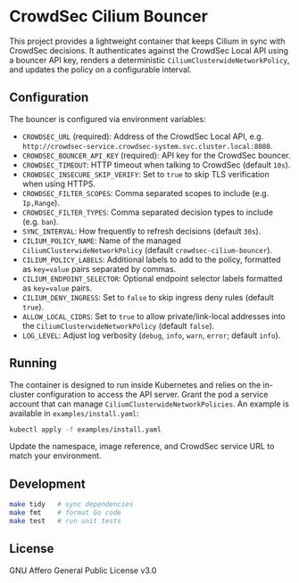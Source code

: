 # CrowdSec Cilium Bouncer

This project provides a lightweight container that keeps Cilium in sync with CrowdSec decisions. It authenticates against the CrowdSec Local API using a bouncer API key, renders a deterministic `CiliumClusterwideNetworkPolicy`, and updates the policy on a configurable interval.

## Configuration

The bouncer is configured via environment variables:

- `CROWDSEC_URL` (required): Address of the CrowdSec Local API, e.g. `http://crowdsec-service.crowdsec-system.svc.cluster.local:8080`.
- `CROWDSEC_BOUNCER_API_KEY` (required): API key for the CrowdSec bouncer.
- `CROWDSEC_TIMEOUT`: HTTP timeout when talking to CrowdSec (default `10s`).
- `CROWDSEC_INSECURE_SKIP_VERIFY`: Set to `true` to skip TLS verification when using HTTPS.
- `CROWDSEC_FILTER_SCOPES`: Comma separated scopes to include (e.g. `Ip,Range`).
- `CROWDSEC_FILTER_TYPES`: Comma separated decision types to include (e.g. `ban`).
- `SYNC_INTERVAL`: How frequently to refresh decisions (default `30s`).
- `CILIUM_POLICY_NAME`: Name of the managed `CiliumClusterwideNetworkPolicy` (default `crowdsec-cilium-bouncer`).
- `CILIUM_POLICY_LABELS`: Additional labels to add to the policy, formatted as `key=value` pairs separated by commas.
- `CILIUM_ENDPOINT_SELECTOR`: Optional endpoint selector labels formatted as `key=value` pairs.
- `CILIUM_DENY_INGRESS`: Set to `false` to skip ingress deny rules (default `true`).
- `ALLOW_LOCAL_CIDRS`: Set to `true` to allow private/link-local addresses into the `CiliumClusterwideNetworkPolicy` (default `false`).
- `LOG_LEVEL`: Adjust log verbosity (`debug`, `info`, `warn`, `error`; default `info`).

## Running

The container is designed to run inside Kubernetes and relies on the in-cluster configuration to access the API server. Grant the pod a service account that can manage `CiliumClusterwideNetworkPolicies`. An example is available in `examples/install.yaml`:

```bash
kubectl apply -f examples/install.yaml
```

Update the namespace, image reference, and CrowdSec service URL to match your environment.

## Development

```bash
make tidy   # sync dependencies
make fmt    # format Go code
make test   # run unit tests
```

## License

GNU Affero General Public License v3.0
